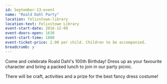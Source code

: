 ```yaml
---
id: September-13-event
name: "Roald Dahl Party"
location: felixstowe-library
location-text: Felixstowe Library
event-start-date: 2016-12-09
event-doors-open: 1630
event-start-time: 1800
event-ticket-price: 2.00 per child. Children to be accompanied.
breadcrumb: y
---
```

Come and celebrate Roald Dahl's 100th Birthday! Dress up as your favourite
character and bring a packed lunch to join in our party picnic.

There will be craft, activities and a prize for the best fancy dress costume!
